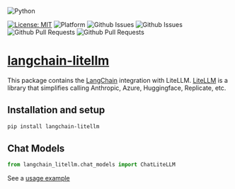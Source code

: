![Python](https://img.shields.io/badge/python-3670A0?style=for-the-badge&logo=python&logoColor=ffdd54)

[![License: MIT](https://img.shields.io/badge/License-MIT-brightgreen.svg)](https://opensource.org/licenses/MIT)
![Platform](https://img.shields.io/badge/Platform-Linux%2C%20Windows%2C%20macOS-blue)
![Github Issues](https://img.shields.io/github/issues-closed/Akshay-Dongare/langchain-litellm)
![Github Issues](https://img.shields.io/github/issues/Akshay-Dongare/langchain-litellm)
![Github Pull Requests](https://img.shields.io/github/issues-pr/Akshay-Dongare/langchain-litellm)
![Github Pull Requests](https://img.shields.io/github/issues-pr-closed/Akshay-Dongare/langchain-litellm)

# [langchain-litellm](https://pypi.org/project/langchain-litellm/)

This package contains the [LangChain](https://github.com/langchain-ai/langchain) integration with LiteLLM. [LiteLLM](https://github.com/BerriAI/litellm) is a library that simplifies calling Anthropic, Azure, Huggingface, Replicate, etc.

## Installation and setup

```bash
pip install langchain-litellm
```

## Chat Models
```python
from langchain_litellm.chat_models import ChatLiteLLM
```
See a [usage example](docs/litellm.ipynb)
